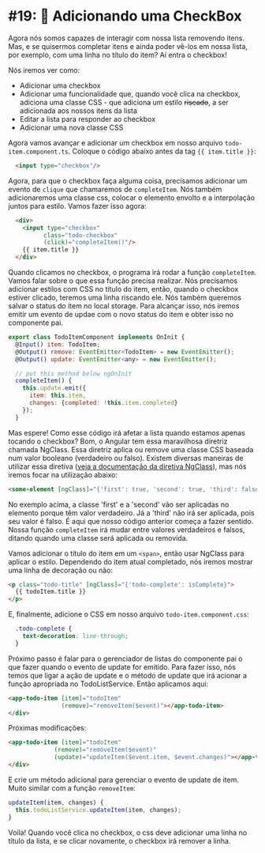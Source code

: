 # \#19: 🔘 Adicionando uma CheckBox

Agora nós somos capazes de interagir com nossa lista removendo itens. Mas, e se quisermos completar itens e ainda poder vê-los em nossa lista, por exemplo, com uma linha no título do item? Aí entra o checkbox!

Nós iremos ver como:

* Adicionar uma checkbox
* Adicionar uma funcionalidade que, quando você clica na checkbox, adiciona uma classe CSS - que adiciona um estilo ~~riscado~~, a ser adicionada aos nossos itens da lista
* Editar a lista para responder ao checkbox
* Adicionar uma nova classe CSS

Agora vamos avançar e adicionar um checkbox em nosso arquivo `todo-item.component.ts`. Coloque o código abaixo antes da tag `{{ item.title }}`:

```html
  <input type="checkbox"/>
```
Agora, para que o checkbox faça alguma coisa, precisamos adicionar um evento de `clique` que chamaremos de `completeItem`. Nós também adicionaremos uma classe css, colocar o elemento envolto e a interpolação juntos para estilo. Vamos fazer isso agora:

```html
  <div>
    <input type="checkbox"
          class="todo-checkbox"
          (click)="completeItem()"/>
    {{ item.title }}
  </div>
```
Quando clicamos no checkbox, o programa irá rodar a função `completeItem`. Vamos falar sobre o que essa função precisa realizar. Nós precisamos adicionar estilos com CSS no título do item, então, quando o checkbox estiver clicado, teremos uma linha riscando ele. Nós também queremos salvar o status do item no local storage. Para alcançar isso, nós iremos emitir um evento de updae com o novo status do item e obter isso no componente pai.

```js
export class TodoItemComponent implements OnInit {
  @Input() item: TodoItem;
  @Output() remove: EventEmitter<TodoItem> = new EventEmitter();
  @Output() update: EventEmitter<any> = new EventEmitter();

  // put this method below ngOnInit
  completeItem() {
    this.update.emit({
      item: this.item,
      changes: {completed: !this.item.completed}
    });
  }
```

Mas espere! Como esse código irá afetar a lista quando estamos apenas tocando o checkbox? Bom, o Angular tem essa maravilhosa diretriz chamada NgClass. Essa diretriz aplica ou remove uma classe CSS baseada num valor booleano (verdadeiro ou falso). Existem diversas maneiras de utilizar essa diretiva ([veja a documentação da diretiva NgClass](https://angular.io/api/common/NgClass)), mas nós iremos focar na utilização abaixo: 

```html
<some-element [ngClass]="{'first': true, 'second': true, 'third': false}">...</some-element>
```

No exemplo acima, a classe 'first' e a 'second' vão ser aplicadas no elemento porque têm valor verdadeiro. Já a 'third' não irá ser aplicada, pois seu valor é falso. É aqui que nosso código anterior começa a fazer sentido. Nossa função `completeItem` irá mudar entre valores verdadeiros e falsos, ditando quando uma classe será aplicada ou removida.

Vamos adicionar o título do item em um `<span>`, então usar NgClass para aplicar o estilo. Dependendo do item atual completado, nós iremos mostrar uma linha de decoração ou não:

```html
<p class="todo-title" [ngClass]="{'todo-complete': isComplete}">
  {{ todoItem.title }}
</p>
```

E, finalmente, adicione o CSS em nosso arquivo `todo-item.component.css`:

```css
  .todo-complete {
    text-decoration: line-through;
  }
```

Próximo passo é falar para o gerenciador de listas do componente pai o que fazer quando o evento de update for emitido. Para fazer isso, nós temos que ligar a ação de update e o método de update que irá acionar a função apropriada no TodoListService. Então aplicamos aqui:

```html
<app-todo-item [item]="todoItem"
               (remove)="removeItem($event)"></app-todo-item>
</div>
```

Próximas modificações:

```html
<app-todo-item [item]="todoItem"
             (remove)="removeItem($event)"
             (update)="updateItem($event.item, $event.changes)"></app-todo-item>
</div>
```

E crie um método adicional para gerenciar o evento de update de item. Muito similar com a função `removeItem`:

```js
updateItem(item, changes) {
  this.todoListService.updateItem(item, changes);
}
```

Voila! Quando você clica no checkbox, o css deve adicionar uma linha no título da lista, e se clicar novamente, o checkbox irá remover a linha.
